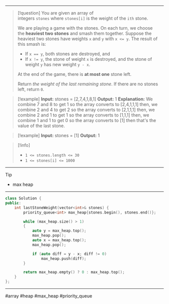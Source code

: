 ___

> [!question] 
> You are given an array of integers `stones` where `stones[i]` is the weight of the `ith` stone.
> 
> We are playing a game with the stones. On each turn, we choose the **heaviest two stones** and smash them together. Suppose the heaviest two stones have weights `x` and `y` with `x <= y`. The result of this smash is:
> - If `x == y`, both stones are destroyed, and
> - If `x != y`, the stone of weight `x` is destroyed, and the stone of weight `y` has new weight `y - x`.
> 
> At the end of the game, there is **at most one** stone left.
> 
> Return _the weight of the last remaining stone_. If there are no stones left, return `0`. 

> [!example] 
> **Input:** stones = [2,7,4,1,8,1]
**Output:** 1
**Explanation:** 
We combine 7 and 8 to get 1 so the array converts to [2,4,1,1,1] then,
we combine 2 and 4 to get 2 so the array converts to [2,1,1,1] then,
we combine 2 and 1 to get 1 so the array converts to [1,1,1] then,
we combine 1 and 1 to get 0 so the array converts to [1] then that's the value of the last stone. 

> [!example] 
> **Input:** stones = [1]
**Output:** 1 

> [!info] 
> - `1 <= stones.length <= 30`
> - `1 <= stones[i] <= 1000` 

___

> [!tip] 
> - max heap

___

```cpp
class Solution {
public:
    int lastStoneWeight(vector<int>& stones) {
        priority_queue<int> max_heap{stones.begin(), stones.end()};

        while (max_heap.size() > 1)
        {
            auto y = max_heap.top();
            max_heap.pop();
            auto x = max_heap.top();
            max_heap.pop();

            if (auto diff = y - x; diff != 0)
                max_heap.push(diff);
        }

        return max_heap.empty() ? 0 : max_heap.top();
    }
};
```

___

#array #heap #max_heap #priority_queue 